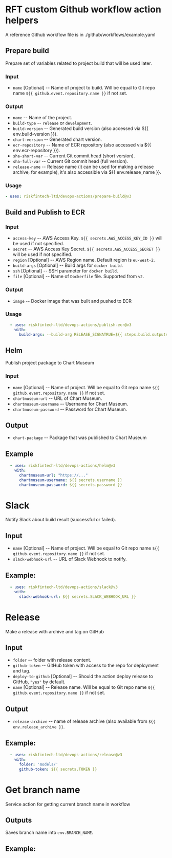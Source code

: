 # RFT custom Github workflow action helpers
A reference Github workflow file is in ./github/workflows/example.yaml

## Prepare build
Prepare set of variables related to project build that will be used later.

### Input
* `name` [Optional] -- Name of project to build. Will be equal to Git repo name `${{ github.event.repository.name }}` if not set.

### Output
* `name` -- Name of the project.  
* `build-type` -- `release` or `development`.
* `build-version` -- Generated build version (also accessed via ${{ env.build-version }}).
* `chart-version` -- Generated chart version.
* `ecr-repository` -- Name of ECR repository (also accessed via ${{ env.ecr-repository }}).
* `sha-short-var` -- Current Git commit head (short version).
* `sha-full-var` -- Current Git commit head (full version).
* `release-name` -- Release name (it can be used for making a release archive, for example), it's also accessible via ${{ env.release_name }}.  

### Usage
```yaml
- uses: riskfintech-ltd/devops-actions/prepare-build@v3
```

## Build and Publish to ECR

### Input
* `access-key` -- AWS Access Key. `${{ secrets.AWS_ACCESS_KEY_ID }}` will be used if not specified.
* `secret` -- AWS Access Key Secret. `${{ secrets.AWS_ACCESS_SECRET }}` will be used if not specified.
* `region` [Optional] -- AWS Region name. Default region is `eu-west-2`.
* `build-args` [Optional] -- Build args for `docker build`.
* `ssh` [Optional] -- SSH parameter for `docker build`.
* `file` [Optional] -- Name of `Dockerfile` file. Supported from `v2`.

### Output
* `image` -- Docker image that was built and pushed to ECR

### Usage
```yaml
  - uses: riskfintech-ltd/devops-actions/publish-ecr@v3
    with:
      build-args: --build-arg RELEASE_SIGNATRUE=${{ steps.build.outputs.name }}-${{ env.build_version }}
```

## Helm
Publish project package to Chart Museum

### Input
* `name` [Optional] -- Name of project. Will be equal to Git repo name `${{ github.event.repository.name }}` if not set. 
* `chartmuseum-url` -- URL of Chart Museum.
* `chartmuseum-username` -- Username for Chart Museum.
* `chartmuseum-password` -- Password for Chart Museum.

## Output
* `chart-package` -- Package that was published to Chart Museum

## Example
```yaml
  - uses: riskfintech-ltd/devops-actions/helm@v3
    with:
      chartmuseum-url: "https://..."
      chartmuseum-username: ${{ secrets.username }}
      chartmuseum-password: ${{ secrets.password }}

```

# Slack
Notify Slack about build result (successful or failed).

## Input
* `name` [Optional] -- Name of project. Will be equal to Git repo name `${{ github.event.repository.name }}` if not set. 
* `slack-webhook-url` -- URL of Slack Webhook to notify.

## Example:
```yaml
  - uses: riskfintech-ltd/devops-actions/slack@v3
    with:
      slack-webhook-url: ${{ secrets.SLACK_WEBHOOK_URL }}
```

# Release
Make a release with archive and tag on GitHub

## Input
* `folder` -- folder with release content.
* `github-token` -- GitHub token with access to the repo for deployment and tag.
* `deploy-to-github` [Optional] -- Should the action deploy release to GitHub, `"yes"` by default.
* `name` [Optional] -- Release name. Will be equal to Git repo name `${{ github.event.repository.name }}` if not set.

## Output
* `release-archive` -- name of release archive (also available from `${{ env.release_archive }}`.

## Example:
```yaml
  - uses: riskfintech-ltd/devops-actions/release@v3
    with:
      folder: 'models/'
      github-token: ${{ secrets.TOKEN }}
```

# Get branch name
Service action for getting current branch name in workflow

## Outputs
Saves branch name into `env.BRANCH_NAME`.

## Example:
